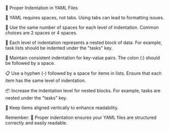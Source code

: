 📝 Proper Indentation in YAML Files

🔑 YAML requires spaces, not tabs. Using tabs can lead to formatting issues.

🔢 Use the same number of spaces for each level of indentation. Common choices are 2 spaces or 4 spaces.

🌟 Each level of indentation represents a nested block of data. For example, task lists should be indented under the "tasks" key.

🔄 Maintain consistent indentation for key-value pairs. The colon (:) should be followed by a space.

📋 Use a hyphen (-) followed by a space for items in lists. Ensure that each item has the same level of indentation.

📦 Increase the indentation level for nested blocks. For example, tasks are nested under the "tasks" key.

📐 Keep items aligned vertically to enhance readability.

Remember: 🧐 Proper indentation ensures your YAML files are structured correctly and easily readable.
